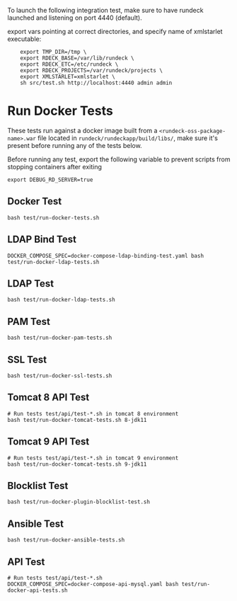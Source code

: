 To launch the following integration test, make sure to have rundeck launched and listening on port 4440 (default).

export vars pointing at correct directories, and specify name of xmlstarlet executable:
```shell
    export TMP_DIR=/tmp \
    export RDECK_BASE=/var/lib/rundeck \
    export RDECK_ETC=/etc/rundeck \
    export RDECK_PROJECTS=/var/rundeck/projects \
    export XMLSTARLET=xmlstarlet \
    sh src/test.sh http://localhost:4440 admin admin
```

# Run Docker Tests
These tests run against a docker image built from a `<rundeck-oss-package-name>.war` file located in `rundeck/rundeckapp/build/libs/`, make sure it's present before running any of the tests below.   

Before running any test, export the following variable to prevent scripts from stopping containers after exiting
```shell
export DEBUG_RD_SERVER=true
```

## Docker Test
```shell
bash test/run-docker-tests.sh
```

## LDAP Bind Test
```shell
DOCKER_COMPOSE_SPEC=docker-compose-ldap-binding-test.yaml bash test/run-docker-ldap-tests.sh
```

## LDAP Test
```shell
bash test/run-docker-ldap-tests.sh
```

## PAM Test
```shell
bash test/run-docker-pam-tests.sh
```

## SSL Test
```shell
bash test/run-docker-ssl-tests.sh
```

## Tomcat 8 API Test
```shell
# Run tests test/api/test-*.sh in tomcat 8 environment
bash test/run-docker-tomcat-tests.sh 8-jdk11
```

## Tomcat 9 API Test
```shell
# Run tests test/api/test-*.sh in tomcat 9 environment
bash test/run-docker-tomcat-tests.sh 9-jdk11
```

## Blocklist Test
```shell
bash test/run-docker-plugin-blocklist-test.sh
```

## Ansible Test
```shell
bash test/run-docker-ansible-tests.sh
```

## API Test
```shell
# Run tests test/api/test-*.sh
DOCKER_COMPOSE_SPEC=docker-compose-api-mysql.yaml bash test/run-docker-api-tests.sh
```
